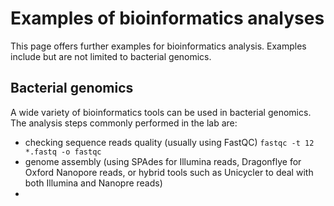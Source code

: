 # Examples of bioinformatics analyses
This page offers further examples for bioinformatics analysis. Examples include but are not limited to bacterial genomics.

## Bacterial genomics
A wide variety of bioinformatics tools can be used in bacterial genomics. The analysis steps commonly performed in the lab are:
- checking sequence reads quality (usually using FastQC)
  `fastqc -t 12 *.fastq -o fastqc`
- genome assembly (using SPAdes for Illumina reads, Dragonflye for Oxford Nanopore reads, or hybrid tools such as Unicycler to deal with both Illumina and Nanopre reads)
-  
